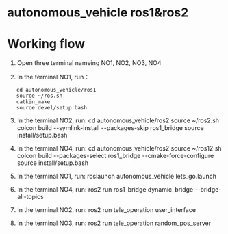 # autonomous_vehicle ros1&ros2

# Working flow

1. Open three terminal nameing NO1, NO2, NO3, NO4

2. In the terminal NO1, run：
```
   cd autonomous_vehicle/ros1
   source ~/ros.sh
   catkin_make
   source devel/setup.bash
```

3. In the terminal NO2, run:
   cd autonomous_vehicle/ros2
   source ~/ros2.sh
   colcon build --symlink-install --packages-skip ros1_bridge
   source install/setup.bash

4. In the terminal NO4, run:
   cd autonomous_vehicle/ros2
   source ~/ros12.sh
   colcon build --packages-select ros1_bridge --cmake-force-configure
   source install/setup.bash

5. In the terminal NO1, run:
   roslaunch autonomous_vehicle lets_go.launch
   
6. In the terminal NO4, run:
   ros2 run ros1_bridge dynamic_bridge --bridge-all-topics
   
7. In the terminal NO2, run:
   ros2 run tele_operation user_interface
   
8. In the terminal NO3, run:
   ros2 run tele_operation random_pos_server
   
   
   
